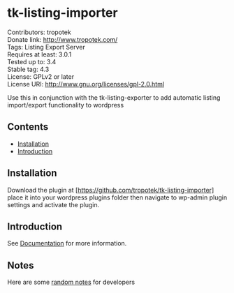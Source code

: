 # tk-listing-importer  
Contributors: tropotek  
Donate link: http://www.tropotek.com/  
Tags: Listing Export Server  
Requires at least: 3.0.1  
Tested up to: 3.4  
Stable tag: 4.3  
License: GPLv2 or later  
License URI: http://www.gnu.org/licenses/gpl-2.0.html  
  
  
Use this in conjunction with the tk-listing-exporter to add automatic listing import/export
functionality to wordpress

## Contents

- [Installation](#installation)
- [Introduction](#introduction)


## Installation

Download the plugin at [https://github.com/tropotek/tk-listing-importer]
place it into your wordpress plugins folder then navigate to wp-admin 
plugin settings and activate the plugin.

## Introduction

 See [Documentation](https://github.com/tropotek/tk-listing-exporter/blob/master/docs/tk-listing-exporter-importer.pdf) for more information.


## Notes

 Here are some [random notes](https://github.com/tropotek/tk-listing-exporter/blob/master/docs/notes.md) for developers
